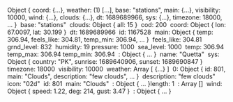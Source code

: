 
 Object { coord: {…}, weather: (1) […], base: "stations", main: {…}, visibility: 10000, wind: {…}, clouds: {…}, dt: 1689689966, sys: {…}, timezone: 18000, … }
​
base: "stations"
​
clouds: Object { all: 15 }
​
cod: 200
​
coord: Object { lon: 67.0097, lat: 30.199 }
​
dt: 1689689966
​
id: 1167528
​
main: Object { temp: 306.94, feels_like: 304.81, temp_min: 306.94, … }
​​
feels_like: 304.81
​​
grnd_level: 832
​​
humidity: 19
​​
pressure: 1000
​​
sea_level: 1000
​​
temp: 306.94
​​
temp_max: 306.94
​​
temp_min: 306.94
​​
<prototype>: Object { … }
​
name: "Quetta"
​
sys: Object { country: "PK", sunrise: 1689640906, sunset: 1689690847 }
​
timezone: 18000
​
visibility: 10000
​
weather: Array [ {…} ]
​​
0: Object { id: 801, main: "Clouds", description: "few clouds", … }
​​​
description: "few clouds"
​​​
icon: "02d"
​​​
id: 801
​​​
main: "Clouds"
​​​
<prototype>: Object { … }
​​
length: 1
​​
<prototype>: Array []
​
wind: Object { speed: 1.22, deg: 214, gust: 3.47 }
​
<prototype>: Object { … }